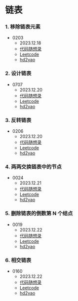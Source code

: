 # 链表

### 1. 移除链表元素
+ 0203
    + 2023.12.18
    + [代码随想录](https://www.programmercarl.com/0203.%E7%A7%BB%E9%99%A4%E9%93%BE%E8%A1%A8%E5%85%83%E7%B4%A0.html)
    + [Leetcode](https://leetcode.cn/problems/remove-linked-list-elements/)
    + [hd2yao](https://github.com/hd2yao/leetcode/tree/master/linked-list/0203.Remove-Linked_List-Elements)

### 2. 设计链表
+ 0707
    + 2023.12.20
    + [代码随想录](https://www.programmercarl.com/0707.%E8%AE%BE%E8%AE%A1%E9%93%BE%E8%A1%A8.html)
    + [Leetcode](https://leetcode.cn/problems/design-linked-list/)
    + [hd2yao](https://github.com/hd2yao/leetcode/tree/master/linked-list/0707.Design-Linked-List)

### 3. 反转链表
+ 0206
    + 2023.12.20
    + [代码随想录](https://www.programmercarl.com/0206.%E7%BF%BB%E8%BD%AC%E9%93%BE%E8%A1%A8.html#%E7%AE%97%E6%B3%95%E5%85%AC%E5%BC%80%E8%AF%BE)
    + [Leetcode](https://leetcode.cn/problems/reverse-linked-list/)
    + [hd2yao](https://github.com/hd2yao/leetcode/tree/master/linked-list/0206.Reverse-Linked-List)

### 4. 两两交换链表中的节点
+ 0024
  + 2023.12.21
  + [代码随想录](https://www.programmercarl.com/0024.%E4%B8%A4%E4%B8%A4%E4%BA%A4%E6%8D%A2%E9%93%BE%E8%A1%A8%E4%B8%AD%E7%9A%84%E8%8A%82%E7%82%B9.html#%E7%AE%97%E6%B3%95%E5%85%AC%E5%BC%80%E8%AF%BE)
  + [Leetcode](https://leetcode.cn/problems/swap-nodes-in-pairs/)
  + [hd2yao](https://github.com/hd2yao/leetcode/tree/linked-list/linked-list/0024.Swap-Nodes-in-Pairs)

### 5. 删除链表的倒数第 N 个结点
+ 0019
  + 2023.12.22
  + [代码随想录](https://www.programmercarl.com/0019.%E5%88%A0%E9%99%A4%E9%93%BE%E8%A1%A8%E7%9A%84%E5%80%92%E6%95%B0%E7%AC%ACN%E4%B8%AA%E8%8A%82%E7%82%B9.html#%E7%AE%97%E6%B3%95%E5%85%AC%E5%BC%80%E8%AF%BE)
  + [Leetcode](https://leetcode.cn/problems/remove-nth-node-from-end-of-list/)
  + [hd2yao](https://github.com/hd2yao/leetcode/tree/linked-list/linked-list/0019.Remove-Nth-Node-from-End-of-List)

### 6. 相交链表
+ 0160
  + 2023.12.22
  + [代码随想录](https://www.programmercarl.com/%E9%9D%A2%E8%AF%95%E9%A2%9802.07.%E9%93%BE%E8%A1%A8%E7%9B%B8%E4%BA%A4.html#%E6%80%9D%E8%B7%AF)
  + [Leetcode](https://leetcode.cn/problems/intersection-of-two-linked-lists/)
  + [hd2yao](https://github.com/hd2yao/leetcode/tree/linked-list/linked-list/0160.Intersection-of-Two-Linked-List)


